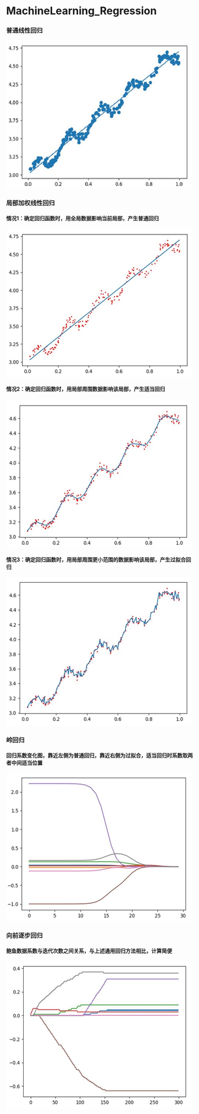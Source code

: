 # MachineLearning_Regression
### 普通线性回归
![](images/1.jpg)
<br>
### 局部加权线性回归
#### 情况1：确定回归函数时，用全局数据影响当前局部，产生普通回归
![](images/5.jpg)
<br>
#### 情况2：确定回归函数时，用局部周围数据影响该局部，产生适当回归
![](images/2.jpg)
<br>
#### 情况3：确定回归函数时，用局部周围更小范围的数据影响该局部，产生过拟合回归
![](images/6.jpg)
<br>
### 岭回归
#### 回归系数变化图，靠近左侧为普通回归，靠近右侧为过拟合，适当回归时系数取两者中间适当位置
![](images/3.jpg)
<br>
### 向前逐步回归
#### 鲍鱼数据系数与迭代次数之间关系，与上述通用回归方法相比，计算简便
![](images/4.jpg)


